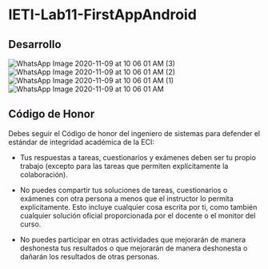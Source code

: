 # IETI-Lab11-FirstAppAndroid

## Desarrollo

![WhatsApp Image 2020-11-09 at 10 06 01 AM (3)](https://user-images.githubusercontent.com/44879884/98558396-5a823c00-2273-11eb-9e3e-fb07736ad746.jpeg)
![WhatsApp Image 2020-11-09 at 10 06 01 AM (2)](https://user-images.githubusercontent.com/44879884/98558407-5d7d2c80-2273-11eb-802e-37d5f4d97bed.jpeg)
![WhatsApp Image 2020-11-09 at 10 06 01 AM (1)](https://user-images.githubusercontent.com/44879884/98558425-640ba400-2273-11eb-9076-69435025c9d7.jpeg)
![WhatsApp Image 2020-11-09 at 10 06 01 AM](https://user-images.githubusercontent.com/44879884/98558431-666dfe00-2273-11eb-97cb-a8acc10d3b8d.jpeg)

## Código de Honor

Debes seguir el Código de honor del ingeniero de sistemas para defender el estándar de integridad académica de la ECI:

- Tus respuestas a tareas, cuestionarios y exámenes deben ser tu propio trabajo (excepto para las tareas que permiten explícitamente la colaboración).

- No puedes compartir tus soluciones de tareas, cuestionarios o exámenes con otra persona a menos que el instructor lo permita explícitamente. Esto incluye cualquier cosa escrita por ti, como también cualquier solución oficial proporcionada por el docente o el monitor del curso.

- No puedes participar en otras actividades que mejorarán de manera deshonesta tus resultados o que mejorarán de manera deshonesta o dañarán los resultados de otras personas.
